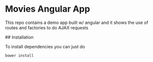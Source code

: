 # Movies Angular App

This repo contains a demo app built w/ angular and it shows the use of routes and factories to do AJAX requests

## Installation

To install dependencies you can just do

```
bower install
``` 

